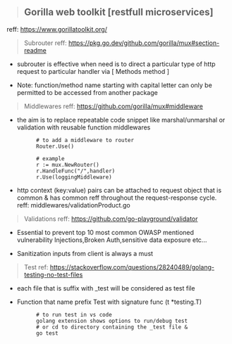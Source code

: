 > ## Gorilla web toolkit [restfull microservices]

reff: https://www.gorillatoolkit.org/

> Subrouter reff: https://pkg.go.dev/github.com/gorilla/mux#section-readme

- subrouter is effective when need is to direct a particular type of http request to particular handler via [ Methods method ]

- Note: function/method name starting with capital letter can only be permitted to be accessed from another package

> Middlewares reff: https://github.com/gorilla/mux#middleware

- the aim is to replace repeatable code snippet like marshal/unmarshal or validation with reusable function middlewares

            # to add a middleware to router
            Router.Use()

            # example
            r := mux.NewRouter()
            r.HandleFunc("/",handler)
            r.Use(loggingMiddleware)

- http context (key:value) pairs can be attached to request object that is common & has common reff throughout the request-response cycle. reff: middlewares/validationProduct.go

> Validations reff: https://github.com/go-playground/validator

- Essential to prevent top 10 most common OWASP mentioned vulnerability Injections,Broken Auth,sensitive data exposure etc...

- Sanitization inputs from client is always a must

> Test ref: https://stackoverflow.com/questions/28240489/golang-testing-no-test-files

- each file that is suffix with \_test will be considered as test file
- Function that name prefix Test with signature func (t \*testing.T)

            # to run test in vs code
            golang extension shows options to run/debug test
            # or cd to directory containing the _test file &
            go test
